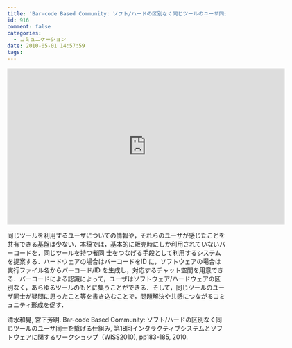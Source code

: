 ```yaml
---
title: 'Bar-code Based Community: ソフト/ハードの区別なく同じツールのユーザ同士を繋げる仕組み'
id: 916
comment: false
categories:
  - コミュニケーション
date: 2010-05-01 14:57:59
tags:
---
```



<iframe width="640" height="360" src="https://www.youtube.com/embed/e7HBCmbnOSs?feature=player_embedded" frameborder="0" allowfullscreen></iframe>

<!--more-->
同じツールを利用するユーザについての情報や，それらのユーザが感じたことを共有できる基盤は少ない．本稿では，基本的に販売時にしか利用されていないバーコードを，同じツールを持つ者同 士をつなげる手段として利用するシステムを提案する．ハードウェアの場合はバーコードをID に，ソフトウェアの場合は実行ファイル名からバーコード/ID を生成し，対応するチャット空間を用意できる．バーコードによる認識によって，ユーザはソフトウェア/ハードウェアの区別なく，あらゆるツールのもとに集うことができる．そして，同じツールのユーザ同士が疑問に思ったこと等を書き込むことで，問題解決や共感につながるコミュニティ形成を促す．

清水和晃, 宮下芳明. Bar-code Based Community: ソフト/ハードの区別なく同じツールのユーザ同士を繋げる仕組み, 第18回インタラクティブシステムとソフトウェアに関するワークショップ（WISS2010), pp183-185, 2010.
